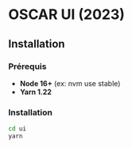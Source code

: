 # OSCAR UI (2023)

## Installation

### Prérequis

 - **Node 16+** (ex: nvm use stable)
 - **Yarn 1.22**

### Installation

```bash
cd ui
yarn
```